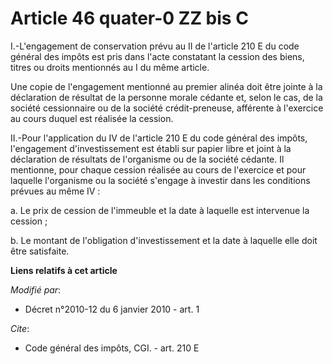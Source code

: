 # Article 46 quater-0 ZZ bis C

I.-L'engagement de conservation prévu au II de l'article 210 E du code général des impôts est pris dans l'acte constatant la
cession des biens, titres ou droits mentionnés au I du même article. 

Une copie de l'engagement mentionné au premier alinéa doit être jointe à la déclaration de résultat de la personne morale
cédante et, selon le cas, de la société cessionnaire ou de la société crédit-preneuse, afférente à l'exercice au cours duquel
est réalisée la cession. 

II.-Pour l'application du IV de l'article 210 E du code général des impôts, l'engagement d'investissement est établi sur
papier libre et joint à la déclaration de résultats de l'organisme ou de la société cédante. Il mentionne, pour chaque
cession réalisée au cours de l'exercice et pour laquelle l'organisme ou la société s'engage à investir dans les conditions
prévues au même IV : 

a. Le prix de cession de l'immeuble et la date à laquelle est intervenue la cession ; 

b. Le montant de l'obligation d'investissement et la date à laquelle elle doit être satisfaite.

**Liens relatifs à cet article**

_Modifié par_:

  - Décret n°2010-12 du 6 janvier 2010 - art. 1

_Cite_:

  - Code général des impôts, CGI. - art. 210 E
